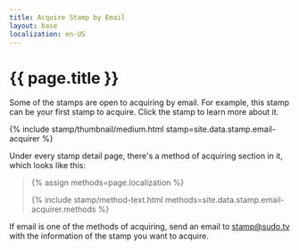 ```yaml
---
title: Acquire Stamp by Email
layout: base
localization: en-US
---
```


# {{ page.title }}

Some of the stamps are open to acquiring by email. For example, this stamp can be your first stamp to acquire. Click the stamp to learn more about it.

{% include stamp/thumbnail/medium.html
    stamp=site.data.stamp.email-acquirer
%}

Under every stamp detail page, there's a method of acquiring section in it, which looks like this:

<blockquote>
{% assign methods=page.localization %}

{% include stamp/method-text.html
    methods=site.data.stamp.email-acquirer.methods
%}
</blockquote>

If email is one of the methods of acquiring, send an email to [stamp@sudo.tv](mailto://stamp@sudo.tv) with the information of the stamp you want to acquire.
